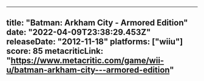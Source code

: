 
---
title: "Batman: Arkham City - Armored Edition"
date: "2022-04-09T23:38:29.453Z"
releaseDate: "2012-11-18"
platforms: ["wiiu"]
score: 85
metacriticLink: "https://www.metacritic.com/game/wii-u/batman-arkham-city---armored-edition"
---
